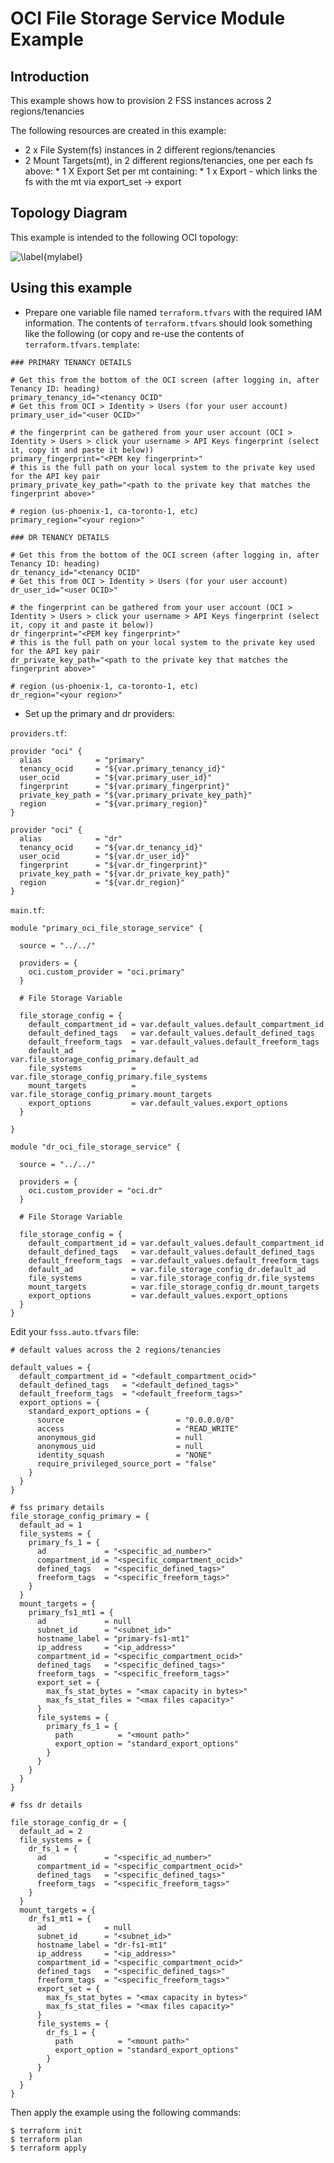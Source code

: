 # OCI File Storage Service Module Example

## Introduction

This example shows how to provision 2 FSS instances across 2 regions/tenancies

The following resources are created in this example:

* 2 x File System(fs) instances in 2 different regions/tenancies
* 2 Mount Targets(mt), in 2 different regions/tenancies, one per each fs above:
      * 1 X Export Set per mt containing:
        * 1 x Export - which links the fs with the mt via export_set -> export

## Topology Diagram
This example is intended to the following OCI topology:

![\label{mylabel}](/docs/MultipleRegionsFSSs.jpg)

## Using this example
* Prepare one variable file named `terraform.tfvars` with the required IAM information. The contents of `terraform.tfvars` should look something like the following (or copy and re-use the contents of `terraform.tfvars.template`:

```
### PRIMARY TENANCY DETAILS

# Get this from the bottom of the OCI screen (after logging in, after Tenancy ID: heading)
primary_tenancy_id="<tenancy OCID"
# Get this from OCI > Identity > Users (for your user account)
primary_user_id="<user OCID>"

# the fingerprint can be gathered from your user account (OCI > Identity > Users > click your username > API Keys fingerprint (select it, copy it and paste it below))
primary_fingerprint="<PEM key fingerprint>"
# this is the full path on your local system to the private key used for the API key pair
primary_private_key_path="<path to the private key that matches the fingerprint above>"

# region (us-phoenix-1, ca-toronto-1, etc)
primary_region="<your region>"

### DR TENANCY DETAILS

# Get this from the bottom of the OCI screen (after logging in, after Tenancy ID: heading)
dr_tenancy_id="<tenancy OCID"
# Get this from OCI > Identity > Users (for your user account)
dr_user_id="<user OCID>"

# the fingerprint can be gathered from your user account (OCI > Identity > Users > click your username > API Keys fingerprint (select it, copy it and paste it below))
dr_fingerprint="<PEM key fingerprint>"
# this is the full path on your local system to the private key used for the API key pair
dr_private_key_path="<path to the private key that matches the fingerprint above>"

# region (us-phoenix-1, ca-toronto-1, etc)
dr_region="<your region>"
```

* Set up the primary and dr providers:

`providers.tf`:

```
provider "oci" {
  alias            = "primary"
  tenancy_ocid     = "${var.primary_tenancy_id}"
  user_ocid        = "${var.primary_user_id}"
  fingerprint      = "${var.primary_fingerprint}"
  private_key_path = "${var.primary_private_key_path}"
  region           = "${var.primary_region}"
}

provider "oci" {
  alias            = "dr"
  tenancy_ocid     = "${var.dr_tenancy_id}"
  user_ocid        = "${var.dr_user_id}"
  fingerprint      = "${var.dr_fingerprint}"
  private_key_path = "${var.dr_private_key_path}"
  region           = "${var.dr_region}"
}
```


`main.tf`:

```
module "primary_oci_file_storage_service" {

  source = "../../"

  providers = {
    oci.custom_provider = "oci.primary"
  }

  # File Storage Variable

  file_storage_config = {
    default_compartment_id = var.default_values.default_compartment_id
    default_defined_tags   = var.default_values.default_defined_tags
    default_freeform_tags  = var.default_values.default_freeform_tags
    default_ad             = var.file_storage_config_primary.default_ad
    file_systems           = var.file_storage_config_primary.file_systems
    mount_targets          = var.file_storage_config_primary.mount_targets
    export_options         = var.default_values.export_options
  }

}

module "dr_oci_file_storage_service" {

  source = "../../"

  providers = {
    oci.custom_provider = "oci.dr"
  }

  # File Storage Variable

  file_storage_config = {
    default_compartment_id = var.default_values.default_compartment_id
    default_defined_tags   = var.default_values.default_defined_tags
    default_freeform_tags  = var.default_values.default_freeform_tags
    default_ad             = var.file_storage_config_dr.default_ad
    file_systems           = var.file_storage_config_dr.file_systems
    mount_targets          = var.file_storage_config_dr.mount_targets
    export_options         = var.default_values.export_options
  }
}
```

Edit your `fsss.auto.tfvars` file:

```
# default values across the 2 regions/tenancies

default_values = {
  default_compartment_id = "<default_compartment_ocid>"
  default_defined_tags   = "<default_defined_tags>"
  default_freeform_tags  = "<default_freeform_tags>"
  export_options = {
    standard_export_options = {
      source                         = "0.0.0.0/0"
      access                         = "READ_WRITE"
      anonymous_gid                  = null
      anonymous_uid                  = null
      identity_squash                = "NONE"
      require_privileged_source_port = "false"
    }
  }
}

# fss primary details
file_storage_config_primary = {
  default_ad = 1
  file_systems = {
    primary_fs_1 = {
      ad             = "<specific_ad_number>"
      compartment_id = "<specific_compartment_ocid>"
      defined_tags   = "<specific_defined_tags>"
      freeform_tags  = "<specific_freeform_tags>"
    }
  }
  mount_targets = {
    primary_fs1_mt1 = {
      ad             = null
      subnet_id      = "<subnet_id>"
      hostname_label = "primary-fs1-mt1"
      ip_address     = "<ip_address>"
      compartment_id = "<specific_compartment_ocid>"
      defined_tags   = "<specific_defined_tags>"
      freeform_tags  = "<specific_freeform_tags>"
      export_set = {
        max_fs_stat_bytes = "<max capacity in bytes>"
        max_fs_stat_files = "<max files capacity>"
      }
      file_systems = {
        primary_fs_1 = {
          path          = "<mount path>"
          export_option = "standard_export_options"
        }
      }
    }
  }
}

# fss dr details

file_storage_config_dr = {
  default_ad = 2
  file_systems = {
    dr_fs_1 = {
      ad             = "<specific_ad_number>"
      compartment_id = "<specific_compartment_ocid>"
      defined_tags   = "<specific_defined_tags>"
      freeform_tags  = "<specific_freeform_tags>"
    }
  }
  mount_targets = {
    dr_fs1_mt1 = {
      ad             = null
      subnet_id      = "<subnet_id>"
      hostname_label = "dr-fs1-mt1"
      ip_address     = "<ip_address>"
      compartment_id = "<specific_compartment_ocid>"
      defined_tags   = "<specific_defined_tags>"
      freeform_tags  = "<specific_freeform_tags>"
      export_set = {
        max_fs_stat_bytes = "<max capacity in bytes>"
        max_fs_stat_files = "<max files capacity>"
      }
      file_systems = {
        dr_fs_1 = {
          path          = "<mount path>"
          export_option = "standard_export_options"
        }
      }
    }
  }
}
```

Then apply the example using the following commands:

```
$ terraform init
$ terraform plan
$ terraform apply
```
